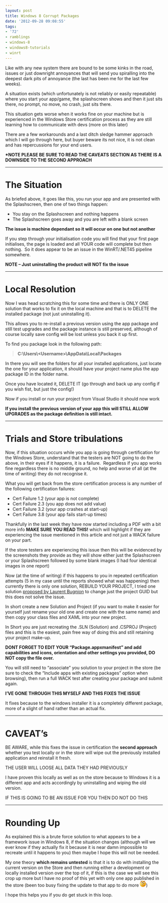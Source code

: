 ```yaml
---
layout: post
title: Windows 8 Corrupt Packages
date: '2012-09-28 09:08:55'
tags:
- '72'
- ramblings
- windows-8
- windows8-tutorials
- winrt
---
```


Like with any new system there are bound to be some kinks in the road, issues or just downright annoyances that will send you spiralling into the deepest dark pits of annoyance (the last has been me for the last few weeks).

A situation exists (which unfortunately is not reliably or easily repeatable) where you start your app/game, the splashscreen shows and then it just sits there, no prompt, no move, no crash, just sits there.

This situation gets worse when it works fine on your machine but is experienced in the Windows Store certification process as they are still learning how to communicate with devs (more on this later)

There are a few workarounds and a last ditch sledge hammer approach which I will go through here, but buyer beware its not nice, it is not clean and has repercussions for your end users.

**\*NOTE PLEASE BE SURE TO READ THE CAVEATS SECTION AS THERE IS A DOWNSIDE TO THE SECOND APPROACH**

* * *

# The Situation

As briefed above, it goes like this, you run your app and are presented with the Splashscreen, then one of two things happen:

- You stay on the Splashscreen and nothing happens
- The Splashscreen goes away and you are left with a blank screen

**The issue is machine dependant so it will occur on one but not another**

If you step through your initialisation code you will find that your first page initialises, the page is loaded and all YOUR code will complete but then nothing.&nbsp; So it does appear to be an issue in the WinRT/.NET45 pipeline somewhere.

**NOTE – Just uninstalling the product will NOT fix the issue**

* * *

# Local Resolution

Now I was head scratching this for some time and there is ONLY ONE solution that works to fix it on the local machine and that is to DELETE the installed package (not just uninstalling it).

This allows you to re-install a previous version using the app package and still test upgrades and the package instance is still preserved, although of course locally save config will be lost unless you back it up first.

To find you package look in the following path:

> **C:\Users\\<Username\>\AppData\Local\Packages**

In there you will see the folders for all your installed applications, just locate the one for your application, it should have your project name plus the app package ID in the folder name.

Once you have located it, DELETE IT (go through and back up any config if you wish fist, but just the config!)

Now if you install or run your project from Visual Studio it should now work

**If you install the previous version of your app this will STILL ALLOW UPGRADES as the package definition is still intact.**

* * *

# Trials and Store tribulations

Now, if this situation occurs while you app is going through certification for the Windows Store, understand that the testers are NOT going to do the above, in their eyes if it happens, it is a failure.&nbsp; Regardless if you app works fine regardless there is no middle ground, no help and worse of all (at the time of writing) they do not recognise it.

What you will get back from the store certification process is any number of the following certification failures:

- Cert Failure 1.2 (your app is not complete)
- Cert Failure 2.3 (you app does not add value)
- Cert Failure 3.2 (your app crashes at start-up)
- Cert Failure 3.8 (your app fails start-up times)

Thankfully in the last week they have now started including a PDF with a bit more info **MAKE SURE YOU READ THIS!** which will highlight if they are experiencing the issue mentioned in this article and not just a WACK failure on your part.

If the store testers are experiencing this issue then this will be evidenced by the screenshots they provide as they will show either just the Splashscreen or your Splashscreen followed by some blank images (I had four identical images in one report)

Now (at the time of writing) if this happens to you in repeated certification attempts (5 in my case until the reports showed what was happening) then currently there is only one solution, REBUILD YOUR PROJECT, I tried one solution [proposed by Laurent Bugnion](http://geekswithblogs.net/lbugnion/archive/2012/09/10/adventures-in-windows-8-solving-activation-errors.aspx) to change just the project GUID but this does not solve the issue.

In short create a new Solution and Project (if you want to make it easier for yourself just rename your old one and create one with the same name) and then copy your class files and XAML into your new project.

In Short you are just recreating the .SLN (Solution) and .CSPROJ (Project) files and this is the easiest, pain free way of doing this and still retaining your project make-up.

**DONT FORGET TO EDIT YOUR “Package.appxmanifest” and add capabilities and icons, orientation and other settings you provided, DO NOT copy the file over.**

You will still need to “associate” you solution to your project in the store (be sure to check the “Include apps with existing packages” option when browsing), then run a full WACK test after creating your package and submit again.

**I’VE GONE THROUGH THIS MYSELF AND THIS FIXES THE ISSUE**

It fixes because to the windows installer it is a completely different package, more of a slight of hand rather than an actual fix.

* * *

# CAVEAT’s

BE AWARE, while this fixes the issue in certification the **second approach** whether you test locally or in the store will wipe out the previously installed application and reinstall it fresh.

THE USER WILL LOOSE ALL DATA THEY HAD PREVIOUSLY

I have proven this locally as well as on the store because to Windows it is a different app and acts accordingly by uninstalling and wiping the old version.

IF THIS IS GOING TO BE AN ISSUE FOR YOU THEN DO NOT DO THIS

* * *

# Rounding Up

As explained this is a brute force solution to what appears to be a framework issue in Windows 8, if the situation changes (although will we ever know if they actually fix it because it is near damn impossible to recreate until it happens to you) then maybe I hope this will not be needed.

My one theory **which remains untested** is that it is to do with installing the current version on the Store and then running either a development or locally installed version over the top of it, if this is the case we will see this crop up more but I have no proof of this yet with only one app published in the store (been too busy fixing the update to that app to do more ![Confused smile](/Images/wordpress/2012/09/wlEmoticon-confusedsmile1.png))

I hope this helps you if you do get stuck in this loop.

